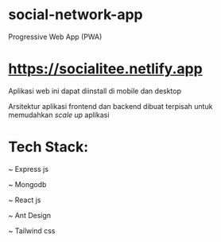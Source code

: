 # social-network-app
Progressive Web App (PWA)

# https://socialitee.netlify.app

Aplikasi web ini dapat diinstall di mobile dan desktop

Arsitektur aplikasi frontend dan backend dibuat terpisah untuk memudahkan *scale up* aplikasi


# Tech Stack:

~ Express js

~ Mongodb

~ React js

~ Ant Design

~ Tailwind css


